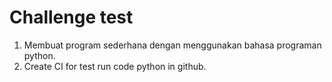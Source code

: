 # Challenge test

1. Membuat program sederhana dengan menggunakan bahasa programan python.
2. Create CI for test run code python in github.
